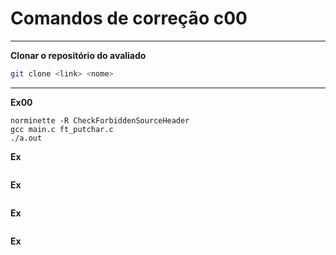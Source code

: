# Comandos de correção c00
---

**Clonar o repositório do avaliado**

```bash
git clone <link> <nome>
```

---
**Ex00**

```shell
norminette -R CheckForbiddenSourceHeader
gcc main.c ft_putchar.c
./a.out
```

**Ex**

```
```

**Ex**

```
```

**Ex**

```
```

**Ex**

```
```

